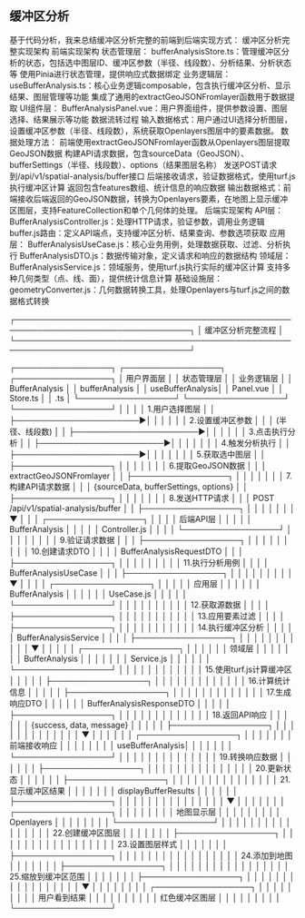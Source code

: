 ## 缓冲区分析
基于代码分析，我来总结缓冲区分析完整的前端到后端实现方式：
缓冲区分析完整实现架构
前端实现架构
状态管理层：
bufferAnalysisStore.ts：管理缓冲区分析的状态，包括选中图层ID、缓冲区参数（半径、线段数）、分析结果、分析状态等
使用Pinia进行状态管理，提供响应式数据绑定
业务逻辑层：
useBufferAnalysis.ts：核心业务逻辑composable，包含执行缓冲区分析、显示结果、图层管理等功能
集成了通用的extractGeoJSONFromlayer函数用于数据提取
UI组件层：
BufferAnalysisPanel.vue：用户界面组件，提供参数设置、图层选择、结果展示等功能
数据流转过程
输入数据格式：用户通过UI选择分析图层，设置缓冲区参数（半径、线段数），系统获取Openlayers图层中的要素数据。
数据处理方法：
前端使用extractGeoJSONFromlayer函数从Openlayers图层提取GeoJSON数据
构建API请求数据，包含sourceData（GeoJSON）、bufferSettings（半径、线段数）、options（结果图层名称）
发送POST请求到/api/v1/spatial-analysis/buffer接口
后端接收请求，验证数据格式，使用turf.js执行缓冲区计算
返回包含features数组、统计信息的响应数据
输出数据格式：前端接收后端返回的GeoJSON数据，转换为Openlayers要素，在地图上显示缓冲区图层，支持FeatureCollection和单个几何体的处理。
后端实现架构
API层：
BufferAnalysisController.js：处理HTTP请求，验证参数，调用业务逻辑
buffer.js路由：定义API端点，支持缓冲区分析、结果查询、参数选项获取
应用层：
BufferAnalysisUseCase.js：核心业务用例，处理数据获取、过滤、分析执行
BufferAnalysisDTO.js：数据传输对象，定义请求和响应的数据结构
领域层：
BufferAnalysisService.js：领域服务，使用turf.js执行实际的缓冲区计算
支持多种几何类型（点、线、面），提供统计信息计算
基础设施层：
geometryConverter.js：几何数据转换工具，处理Openlayers与turf.js之间的数据格式转换



┌─────────────────────────────────────────────────────────────────────────────────┐
│                              缓冲区分析完整流程                                  │
└─────────────────────────────────────────────────────────────────────────────────┘

┌─────────────────┐    ┌─────────────────┐    ┌─────────────────┐
│   用户界面层     │    │   状态管理层     │    │   业务逻辑层     │
│ BufferAnalysis  │    │ bufferAnalysis  │    │ useBufferAnalysis│
│    Panel.vue    │    │    Store.ts     │    │      .ts        │
└─────────────────┘    └─────────────────┘    └─────────────────┘
         │                       │                       │
         │ 1.用户选择图层        │                       │
         ├──────────────────────►│                       │
         │                       │                       │
         │ 2.设置缓冲区参数      │                       │
         │    (半径、线段数)     │                       │
         ├──────────────────────►│                       │
         │                       │                       │
         │ 3.点击执行分析        │                       │
         ├──────────────────────►│                       │
         │                       │                       │
         │                       │ 4.触发分析执行        │
         │                       ├──────────────────────►│
         │                       │                       │
         │                       │                       │ 5.获取选中图层
         │                       │                       ├─────────────────┐
         │                       │                       │                 │
         │                       │                       │ 6.提取GeoJSON数据
         │                       │                       │ extractGeoJSONFromlayer
         │                       │                       ├─────────────────┐
         │                       │                       │                 │
         │                       │                       │ 7.构建API请求数据
         │                       │                       │ {sourceData, bufferSettings, options}
         │                       │                       ├─────────────────┐
         │                       │                       │                 │
         │                       │                       │ 8.发送HTTP请求
         │                       │                       │ POST /api/v1/spatial-analysis/buffer
         │                       │                       ├─────────────────┐
         │                       │                       │                 │
         │                       │                       │                 ▼
         │                       │                       │    ┌─────────────────┐
         │                       │                       │    │   后端API层      │
         │                       │                       │    │ BufferAnalysis  │
         │                       │                       │    │  Controller.js  │
         │                       │                       │    └─────────────────┘
         │                       │                       │                 │
         │                       │                       │                 │ 9.验证请求数据
         │                       │                       │                 ├─────────────────┐
         │                       │                       │                 │                 │
         │                       │                       │                 │ 10.创建请求DTO
         │                       │                       │                 │ BufferAnalysisRequestDTO
         │                       │                       │                 ├─────────────────┐
         │                       │                       │                 │                 │
         │                       │                       │                 │ 11.执行分析用例
         │                       │                       │                 │ BufferAnalysisUseCase
         │                       │                       │                 ├─────────────────┐
         │                       │                       │                 │                 │
         │                       │                       │                 │                 ▼
         │                       │                       │                 │    ┌─────────────────┐
         │                       │                       │                 │    │   应用层         │
         │                       │                       │                 │    │ BufferAnalysis  │
         │                       │                       │                 │    │   UseCase.js    │
         │                       │                       │                 │    └─────────────────┘
         │                       │                       │                 │                 │
         │                       │                       │                 │                 │ 12.获取源数据
         │                       │                       │                 │                 ├─────────────────┐
         │                       │                       │                 │                 │                 │
         │                       │                       │                 │                 │ 13.应用要素过滤
         │                       │                       │                 │                 ├─────────────────┐
         │                       │                       │                 │                 │                 │
         │                       │                       │                 │                 │ 14.执行缓冲区分析
         │                       │                       │                 │                 │ BufferAnalysisService
         │                       │                       │                 │                 ├─────────────────┐
         │                       │                       │                 │                 │                 │
         │                       │                       │                 │                 │                 ▼
         │                       │                       │                 │                 │    ┌─────────────────┐
         │                       │                       │                 │                 │    │   领域层         │
         │                       │                       │                 │                 │    │ BufferAnalysis  │
         │                       │                       │                 │                 │    │   Service.js    │
         │                       │                       │                 │                 │    └─────────────────┘
         │                       │                       │                 │                 │                 │
         │                       │                       │                 │                 │                 │ 15.使用turf.js计算缓冲区
         │                       │                       │                 │                 │                 ├─────────────────┐
         │                       │                       │                 │                 │                 │                 │
         │                       │                       │                 │                 │                 │ 16.计算统计信息
         │                       │                       │                 │                 │                 ├─────────────────┐
         │                       │                       │                 │                 │                 │                 │
         │                       │                       │                 │                 │                 │ 17.生成响应DTO
         │                       │                       │                 │                 │                 │ BufferAnalysisResponseDTO
         │                       │                       │                 │                 │                 ├─────────────────┐
         │                       │                       │                 │                 │                 │                 │
         │                       │                       │                 │                 │                 │ 18.返回API响应
         │                       │                       │                 │                 │                 │ {success, data, message}
         │                       │                       │                 │                 │                 ├─────────────────┐
         │                       │                       │                 │                 │                 │                 │
         │                       │                       │                 │                 │                 │                 ▼
         │                       │                       │                 │                 │                 │    ┌─────────────────┐
         │                       │                       │                 │                 │                 │    │   前端接收响应    │
         │                       │                       │                 │                 │                 │    │ useBufferAnalysis│
         │                       │                       │                 │                 │                 │    └─────────────────┘
         │                       │                       │                 │                 │                 │                 │
         │                       │                       │                 │                 │                 │                 │ 19.转换响应数据
         │                       │                       │                 │                 │                 │                 ├─────────────────┐
         │                       │                       │                 │                 │                 │                 │                 │
         │                       │                       │                 │                 │                 │                 │ 20.更新状态
         │                       │                       │                 │                 │                 │                 ├─────────────────┐
         │                       │                       │                 │                 │                 │                 │                 │
         │                       │                       │                 │                 │                 │                 │ 21.显示缓冲区结果
         │                       │                       │                 │                 │                 │                 │ displayBufferResults
         │                       │                       │                 │                 │                 │                 ├─────────────────┐
         │                       │                       │                 │                 │                 │                 │                 │
         │                       │                       │                 │                 │                 │                 │                 ▼
         │                       │                       │                 │                 │                 │                 │    ┌─────────────────┐
         │                       │                       │                 │                 │                 │                 │    │   地图显示层     │
         │                       │                       │                 │                 │                 │                 │    │ Openlayers      │
         │                       │                       │                 │                 │                 │                 │    └─────────────────┘
         │                       │                       │                 │                 │                 │                 │                 │
         │                       │                       │                 │                 │                 │                 │                 │ 22.创建缓冲区图层
         │                       │                       │                 │                 │                 │                 │                 ├─────────────────┐
         │                       │                       │                 │                 │                 │                 │                 │                 │
         │                       │                       │                 │                 │                 │                 │                 │ 23.设置图层样式
         │                       │                       │                 │                 │                 │                 │                 ├─────────────────┐
         │                       │                       │                 │                 │                 │                 │                 │                 │
         │                       │                       │                 │                 │                 │                 │                 │ 24.添加到地图
         │                       │                       │                 │                 │                 │                 │                 ├─────────────────┐
         │                       │                       │                 │                 │                 │                 │                 │                 │
         │                       │                       │                 │                 │                 │                 │                 │ 25.缩放到缓冲区范围
         │                       │                       │                 │                 │                 │                 │                 ├─────────────────┐
         │                       │                       │                 │                 │                 │                 │                 │                 │
         │                       │                       │                 │                 │                 │                 │                 │                 ▼
         │                       │                       │                 │                 │                 │                 │                 │    ┌─────────────────┐
         │                       │                       │                 │                 │                 │                 │                 │    │   用户看到结果    │
         │                       │                       │                 │                 │                 │                 │                 │    │ 红色缓冲区图层   │
         │                       │                       │                 │                 │                 │                 │                 │    └─────────────────┘